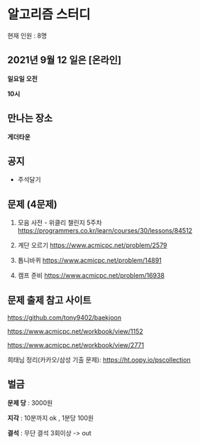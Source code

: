 # 알고리즘 스터디

현재 인원 : 8명

 

## 2021년 9월 12 일은 [온라인]

__일요일 오전__

__10시__


## 만나는 장소

__게더타운__

## 공지

- 주석달기


## 문제 (4문제)

1. 모음 사전 - 위클리 챌린지 5주차
https://programmers.co.kr/learn/courses/30/lessons/84512

2. 계단 오르기
https://www.acmicpc.net/problem/2579

3. 톱니바퀴
https://www.acmicpc.net/problem/14891

4. 캠프 준비
https://www.acmicpc.net/problem/16938


## 문제 출제 참고 사이트 
https://github.com/tony9402/baekjoon

https://www.acmicpc.net/workbook/view/1152

https://www.acmicpc.net/workbook/view/2771

희태님 정리(카카오/삼성 기출 문제): https://ht.oopy.io/pscollection

## 벌금

__문제 당__ : 3000원

__지각__ :  10분까지 ok , 1분당 100원

__결석__ : 무단 결석 3회이상  -> out
